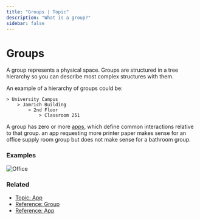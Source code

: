 ```yaml
---
title: "Groups | Topic"
description: "What is a group?"
sidebar: false
---
```


# Groups

A group represents a physical space. Groups are structured in a tree hierarchy so you can describe most complex structures with them.

An example of a hierarchy of groups could be:

```
> University Campus
    > Jamrich Building
        > 2nd Floor
            > Classroom 251
```

A group has zero or more [apps](/topic/apps/), which define common interactions relative to that group. an app requesting more printer paper makes sense for an office supply room group but does not make sense for a bathroom group.

### Examples

![Office](/images/navigation/office-1st-floor-conference-room-101-tree.png)

### Related

* [Topic: App](/topic/apps/)
* [Reference: Group](/reference/groups/)
* [Reference: App](/reference/apps/)

